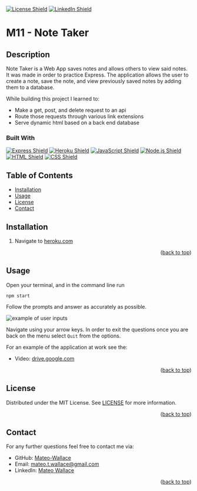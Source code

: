 <p id="readme-top"></p>

[![License Shield](https://img.shields.io/badge/License-MIT-success?style=for-the-badge)](./LICENSE) [![LinkedIn Shield](https://img.shields.io/badge/LinkedIn-555555?style=for-the-badge&logo=linkedin)](https://www.linkedin.com/in/mateo-wallace-57931b254/)

# M11 - Note Taker

## Description

Note Taker is a Web App saves notes and allows others to view said notes. It was made in order to practice Express. The application allows the user to create a note, save the note, and view previously saved notes by adding them to a database.

While building this project I learned to:
- Make a get, post, and delete request to an api
- Route those requests through various link extensions
- Serve dynamic html based on a back end database

### Built With

[![Express Shield](https://img.shields.io/badge/Express-000000?&style=for-the-badge&logo=express&logoColor=white)](http://expressjs.com/) [![Heroku Shield](https://img.shields.io/badge/Heroku-430098?&style=for-the-badge&logo=heroku&logoColor=white)](https://www.heroku.com/what) [![JavaScript Shield](https://img.shields.io/badge/JavaScript-F7DF1E?&style=for-the-badge&logo=javascript&logoColor=272727)](https://developer.mozilla.org/en-US/docs/Web/JavaScript) [![Node.js Shield](https://img.shields.io/badge/Node.js-339933?&style=for-the-badge&logo=node.js&logoColor=white)](https://nodejs.org/en/) [![HTML Shield](https://img.shields.io/badge/HTML5-E34F26?&style=for-the-badge&logo=html5&logoColor=white)](https://developer.mozilla.org/en-US/docs/Glossary/HTML5) [![CSS Shield](https://img.shields.io/badge/CSS-1572B6?&style=for-the-badge&logo=css3&logoColor=white)](https://developer.mozilla.org/en-US/docs/Web/CSS)

## Table of Contents
- [Installation](#installation)
- [Usage](#usage)
- [License](#license)
- [Contact](#contact)

## Installation



1. Navigate to [heroku.com](heroku)
<p align="right">(<a href="#readme-top">back to top</a>)</p>

## Usage

Open your terminal, and in the command line run 

	npm start

Follow the prompts and answer as accurately as possible.

![example of user inputs](./assets/cli-example.png)

Navigate using your arrow keys. In order to exit the questions once you are back on the menu select `Quit` from the options. 

For an example of the application at work see the:
- Video: [drive.google.com](https://drive.google.com/file/d/16ppX5tx42wobx9fnDh86LwEwzxS7R35P/view)
<p align="right">(<a href="#readme-top">back to top</a>)</p>

## License

Distributed under the MIT License. See [LICENSE](./LICENSE) for more information.
<p align="right">(<a href="#readme-top">back to top</a>)</p>

## Contact

For any further questions feel free to contact me via:
- GitHub: [Mateo-Wallace](https://github.com/Mateo-Wallace)
- Email: [mateo.t.wallace@gmail.com](mailto:mateo.t.wallace@gmail.com)
- LinkedIn: [Mateo Wallace](https://www.linkedin.com/in/mateo-wallace-57931b254/)
<p align="right">(<a href="#readme-top">back to top</a>)</p>